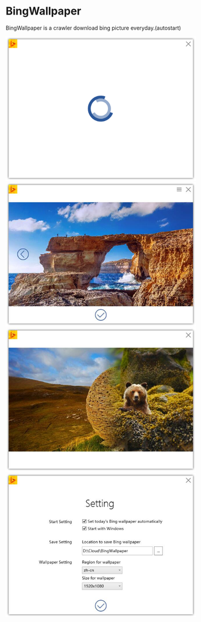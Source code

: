 # BingWallpaper
BingWallpaper is a crawler download bing picture everyday.(autostart)

 ![image](https://github.com/windowsyuli/BingWallpaper/blob/master/p0.png)
 ![image](https://github.com/windowsyuli/BingWallpaper/blob/master/P1.jpg)
 ![image](https://github.com/windowsyuli/BingWallpaper/blob/master/p2.jpg)
 ![image](https://github.com/windowsyuli/BingWallpaper/blob/master/p3.jpg)
